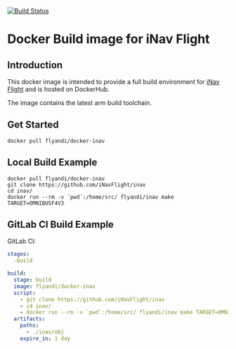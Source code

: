 [![Build Status](https://travis-ci.org/flyandi/docker-inav.svg?branch=master)](https://travis-ci.org/flyandi/docker-inav)

Docker Build image for iNav Flight
========================================================

Introduction
------------

This docker image is intended to provide a full build environment for [iNav Flight](http://inavflight.com) and is hosted on DockerHub.

The image contains the latest arm build toolchain.

Get Started
-------------
```shell
docker pull flyandi/docker-inav
```

Local Build Example
-------------

```shell
docker pull flyandi/docker-inav
git clone https://github.com/iNavFlight/inav
cd inav/
docker run --rm -v `pwd`:/home/src/ flyandi/inav make TARGET=OMNIBUSF4V3
```

GitLab CI Build Example
-------------

GitLab CI:

```yaml
stages:
  -build

build:
  stage: build
  image: flyandi/docker-inav
  script:
    - git clone https://github.com/iNavFlight/inav
    - cd inav/
    - docker run --rm -v `pwd`:/home/src/ flyandi/inav make TARGET=OMNIBUSF4V3
  artifacts:
    paths:
      - ./inav/obj
    expire_in: 1 day
```